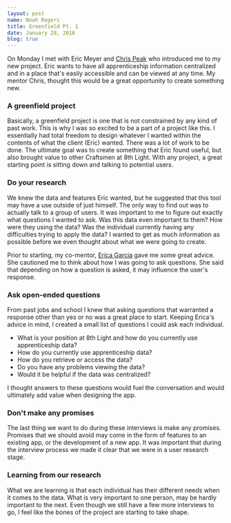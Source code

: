 ```yaml
---
layout: post
name: Noah Rogers
title: Greenfield Pt. 1
date: January 28, 2016
blog: true
---
```


On Monday I met with Eric Meyer and [Chris Peak](http://www.chrispeak.me) who introduced me to my new project. Eric wants to have all apprenticeship information centralized and in a place that's easily accessible and can be viewed at any time. My mentor Chris, thought this would be a great opportunity to create something new.

### A greenfield project
Basically, a greenfield project is one that is not constrained by any kind of past work. This is why I was so excited to be a part of a project like this. I essentially had total freedom to design whatever I wanted within the contents of what the client (Eric) wanted. There was a lot of work to be done. The ultimate goal was to create something that Eric found useful, but also brought value to other Craftsmen at 8th Light. With any project, a great starting point is sitting down and talking to potential users.

### Do your research
We knew the data and features Eric wanted, but he suggested that this tool may have a use outside of just himself. The only way to find out was to actually talk to a group of users. It was important to me to figure out exactly what questions I wanted to ask. Was this data even important to them? How were they using the data? Was the individual currently having any difficulties trying to apply the data? I wanted to get as much information as possible before we even thought about what we were going to create.

Prior to starting, my co-mentor, [Erica Garcia](http://www.ericagarcia.me) gave me some great advice. She cautioned me to think about how I was going to ask questions. She said that depending on how a question is asked, it may influence the user's response.

### Ask open-ended questions
From past jobs and school I knew that asking questions that warranted a response other than yes or no was a great place to start. Keeping Erica's advice in mind, I created a small list of questions I could ask each individual.

* What is your position at 8th Light and how do you currently use apprenticeship data?
* How do you currently use apprenticeship data?
* How do you retrieve or access the data?
* Do you have any problems viewing the data?
* Would it be helpful if the data was centralized?

I thought answers to these questions would fuel the conversation and would ultimately add value when designing the app.

### Don't make any promises

The last thing we want to do during these interviews is make any promises. Promises that we should avoid may come in the form of features to an existing app, or the development of a new app. It was important that during the interview process we made it clear that we were in a user research stage.

### Learning from our research

What we are learning is that each individual has their different needs when it comes to the data. What is very important to one person, may be hardly important to the next. Even though we still have a few more interviews to go, I feel like the bones of the project are starting to take shape.
